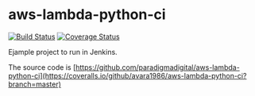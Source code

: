 # aws-lambda-python-ci

[![Build Status](https://travis-ci.org/avara1986/aws-lambda-python-ci.svg?branch=master)](https://travis-ci.org/avara1986/aws-lambda-python-ci)
[![Coverage Status](https://coveralls.io/repos/github/avara1986/aws-lambda-python-ci/badge.svg?branch=master)](https://coveralls.io/github/avara1986/aws-lambda-python-ci?branch=master)

Ejample project to run in Jenkins.

The source code is [https://github.com/paradigmadigital/aws-lambda-python-ci](https://coveralls.io/github/avara1986/aws-lambda-python-ci?branch=master)

